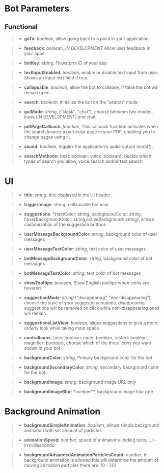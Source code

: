 # Bot Parameters

## Functional

> - **goTo**: _boolean_, allow going back to a point in your application

> - **feedback**: _boolean_, _IN DEVELOPMENT_ Allow user feedback in your apps

> - **botKey**: _string_, Flowstorm ID of your app

> - **textInputEnabled**: _boolean_, enable or disable text input from user. Shows an input text field if true.

> - **collapsable**: _boolean_, allow the bot to collapse, if false the bot will remain open.

> - **search**: _boolean_, Initialize the bot on the "search" mode

> - **guiMode**: _string_, ("kiosk", "chat"), choose between two modes, kiosk (IN DEVELOPMENT) and chat

> - **pdfPageCallback**: _function_, This callback function activates when the search locates a particular page in your PDF, enabling you to change pages using it.

> - **sound**: _boolean_, toggles the application's audio output (on/off).

> - **searchMethods**: {text: boolean, voice: boolean}, decide which types of search you allow, voice search and/or text search

# UI

> - **title**: _string_, title displayed in the UI header

> - **triggerImage**: _string_, collapsable bot icon

> - **suggestions**: \*{textColor: string, backgroundColor: string, hoverBackgroundColor: string,activeBackground: string}, allows customization of the suggestion buttons

> - **userMessageBackgroundColor**: _string_, background color of user messages

> - **userMessageTextColor**: _string_, text color of user messages

> - **botMessageBackgroundColor**: _string_, background color of bot messages

> - **botMessageTextColor**: _string_, text color of bot messages

> - **showTooltips**: _boolean_, Show English tooltips when icons are hovered

> - **suggestionMode**: _string_ ("disappearing", "non-disappearing"), choose the style of your suggestions buttons, disappearing suggestions will be removed on click while non-disappearing ones will remain.

> - **suggestionsListView**: _boolean_, aligns suggestions to give a more orderly look while taking more space.

> - **controlIcons**: {mic: boolean, mute: boolean, restart: boolean, magnifier: boolean}, choose which of the three icons you want shown in your bot.

> - **backgroundColor**: _string_, Primary background color for the bot

> - **backgroundSecondaryColor**: _string_, secondary background color for the bot

> - **backgroundImage**: _string_, background image URL only

> - **backgroundImageBlur**: \*number\*\*, background image blur rate

# Background Animation

> - **backgroundSimpleAnimation**: _boolean_, allows simple background animation with set amount of particles

> - **animationSpeed**: _number_, speed of animations (hiding texts, ...) - in milliseconds.

> - **backgroundAdvancedAnimationParticlesCount**: _number_, if background animation is allowed this will determine the amount of moving animation particles there are: (0 - 20)
